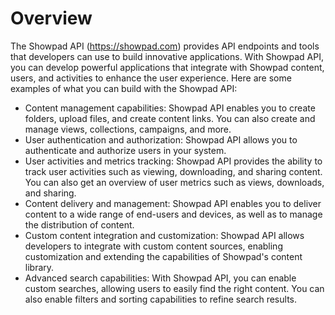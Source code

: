 # Overview

The Showpad API (<https://showpad.com>) provides API endpoints and tools that
developers can use to build innovative applications. With Showpad API, you can
develop powerful applications that integrate with Showpad content, users, and
activities to enhance the user experience. Here are some examples of what you
can build with the Showpad API:

- Content management capabilities: Showpad API enables you to create folders,
  upload files, and create content links. You can also create and manage views,
  collections, campaigns, and more.
- User authentication and authorization: Showpad API allows you to authenticate
  and authorize users in your system.
- User activities and metrics tracking: Showpad API provides the ability to
  track user activities such as viewing, downloading, and sharing content. You
  can also get an overview of user metrics such as views, downloads, and
  sharing.
- Content delivery and management: Showpad API enables you to deliver content
  to a wide range of end-users and devices, as well as to manage the
  distribution of content.
- Custom content integration and customization: Showpad API allows developers
  to integrate with custom content sources, enabling customization and
  extending the capabilities of Showpad's content library.
- Advanced search capabilities: With Showpad API, you can enable custom
  searches, allowing users to easily find the right content. You can also
  enable filters and sorting capabilities to refine search results.
